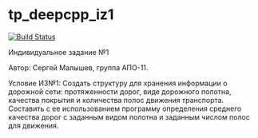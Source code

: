 # tp_deepcpp_iz1

[![Build Status](https://travis-ci.org/Shampooh/tp_deepcpp_iz1.svg?branch=dev)](https://travis-ci.org/Shampooh/tp_deepcpp_iz1)

Индивидуальное задание №1 

Автор: Сергей Малышев, группа АПО-11.

Условие ИЗ№1:
Создать структуру для хранения информации о дорожной сети: протяженности дорог, виде дорожного полотна, качества покрытия и количества полос движения транспорта. Составить с ее использованием программу определения среднего качества дорог с заданным видом полотна и заданным числом полос для движения.
